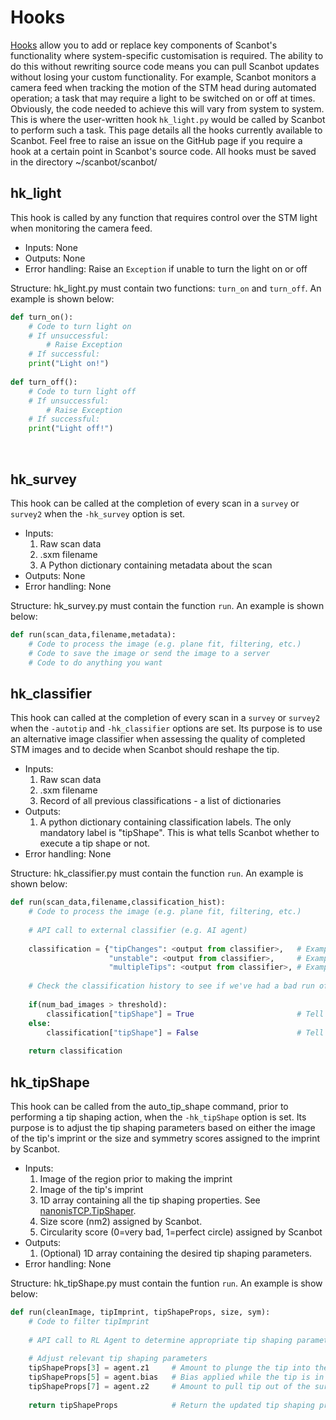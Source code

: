 # Hooks
[Hooks](https://www.rswebsols.com/tutorials/programming/software-development-hook-hooking) allow you to add or replace key components of Scanbot's functionality where system-specific customisation is required.
The ability to do this without rewriting source code means you can pull Scanbot updates without losing your custom functionality. For example, Scanbot monitors a camera feed when tracking the motion of the STM
head during automated operation; a task that may require a light to be switched on or off at times. Obviously, the code needed to achieve this will vary from system to system. This is where the user-written hook
```hk_light.py``` would be called by Scanbot to perform such a task. This page details all the hooks currently available to Scanbot. Feel free to raise an issue on the GitHub page if you require a hook at a certain
point in Scanbot's source code. All hooks must be saved in the directory ~/scanbot/scanbot/

## hk_light
This hook is called by any function that requires control over the STM light when monitoring the camera feed.

* Inputs: None
* Outputs: None
* Error handling: Raise an ```Exception``` if unable to turn the light on or off

Structure:
hk_light.py must contain two functions: ```turn_on``` and ```turn_off```. An example is shown below:
```Python
def turn_on():
    # Code to turn light on
    # If unsuccessful:
        # Raise Exception
    # If successful:
    print("Light on!")
        
def turn_off():
    # Code to turn light off
    # If unsuccessful:
        # Raise Exception
    # If successful:
    print("Light off!")
```
<br>


## hk_survey
This hook can be called at the completion of every scan in a ```survey``` or ```survey2``` when the ```-hk_survey``` option is set.

* Inputs:
    1. Raw scan data
    2. .sxm filename
    3. A Python dictionary containing metadata about the scan
* Outputs: None
* Error handling: None

Structure:
hk_survey.py must contain the function ```run```. An example is shown below:
```Python
def run(scan_data,filename,metadata):
    # Code to process the image (e.g. plane fit, filtering, etc.)
    # Code to save the image or send the image to a server
    # Code to do anything you want
```

## hk_classifier
This hook can called at the completion of every scan in a ```survey``` or ```survey2``` when the ```-autotip``` and ```-hk_classifier``` options are set.
Its purpose is to use an alternative image classifier when assessing the quality of completed STM images and to decide when Scanbot should reshape the tip.

* Inputs:
    1. Raw scan data
    2. .sxm filename
    3. Record of all previous classifications - a list of dictionaries
* Outputs:
    1. A python dictionary containing classification labels. The only mandatory label is "tipShape". This is what tells Scanbot whether to execute a tip shape or not.
* Error handling: None

Structure: hk_classifier.py must contain the function ```run```. An example is shown below:
```Python
def run(scan_data,filename,classification_hist):
    # Code to process the image (e.g. plane fit, filtering, etc.)
    
    # API call to external classifier (e.g. AI agent)
    
    classification = {"tipChanges": <output from classifier>,   # Example trait to keep track of
                      "unstable": <output from classifier>,     # Example trait to keep track of
                      "multipleTips": <output from classifier>, # Example trait to keep track of
    
    # Check the classification history to see if we've had a bad run of images
    
    if(num_bad_images > threshold):
        classification["tipShape"] = True                       # Tell Scanbot to reshape the tip
    else:
        classification["tipShape"] = False                      # Tell Scanbot not to reshape the tip
        
    return classification
```

## hk_tipShape
This hook can be called from the auto_tip_shape command, prior to performing a tip shaping action, when the ```-hk_tipShape``` option is set.
Its purpose is to adjust the tip shaping parameters based on either the image of the tip's imprint or the size and symmetry scores assigned to the imprint by Scanbot.

* Inputs:
    1. Image of the region prior to making the imprint
    2. Image of the tip's imprint
    3. 1D array containing all the tip shaping properties. See [nanonisTCP.TipShaper](https://github.com/New-Horizons-SPM/nanonisTCP).
    4. Size score (nm2) assigned by Scanbot.
    5. Circularity score (0=very bad, 1=perfect circle) assigned by Scanbot
* Outputs:
    1. (Optional) 1D array containing the desired tip shaping parameters.
* Error handling: None

Structure: hk_tipShape.py must contain the funtion ```run```. An example is show below:
```Python
def run(cleanImage, tipImprint, tipShapeProps, size, sym):
    # Code to filter tipImprint
    
    # API call to RL Agent to determine appropriate tip shaping parameters
    
    # Adjust relevant tip shaping parameters
    tipShapeProps[3] = agent.z1     # Amount to plunge the tip into the surface (m)
    tipShapeProps[5] = agent.bias   # Bias applied while the tip is in the suface (V)
    tipShapeProps[7] = agent.z2     # Amount to pull tip out of the surface (m)
    
    return tipShapeProps            # Return the updated tip shaping properties
```